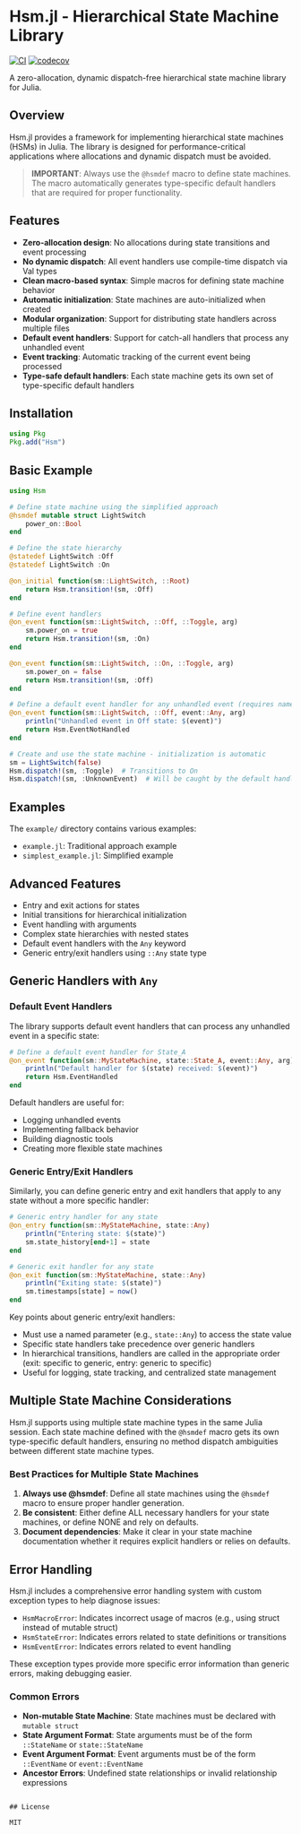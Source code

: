 # Hsm.jl - Hierarchical State Machine Library

[![CI](https://github.com/DarrylGamroth/Hsm.jl/actions/workflows/ci.yml/badge.svg)](https://github.com/DarrylGamroth/Hsm.jl/actions/workflows/ci.yml)
[![codecov](https://codecov.io/gh/DarrylGamroth/Hsm.jl/branch/main/graph/badge.svg)](https://codecov.io/gh/DarrylGamroth/Hsm.jl)

A zero-allocation, dynamic dispatch-free hierarchical state machine library for Julia.

## Overview

Hsm.jl provides a framework for implementing hierarchical state machines (HSMs) in Julia. The library is designed for performance-critical applications where allocations and dynamic dispatch must be avoided.

> **IMPORTANT**: Always use the `@hsmdef` macro to define state machines. The macro automatically generates type-specific default handlers that are required for proper functionality.

## Features

- **Zero-allocation design**: No allocations during state transitions and event processing
- **No dynamic dispatch**: All event handlers use compile-time dispatch via Val types
- **Clean macro-based syntax**: Simple macros for defining state machine behavior
- **Automatic initialization**: State machines are auto-initialized when created
- **Modular organization**: Support for distributing state handlers across multiple files
- **Default event handlers**: Support for catch-all handlers that process any unhandled event
- **Event tracking**: Automatic tracking of the current event being processed
- **Type-safe default handlers**: Each state machine gets its own set of type-specific default handlers

## Installation

```julia
using Pkg
Pkg.add("Hsm")
```

## Basic Example

```julia
using Hsm

# Define state machine using the simplified approach
@hsmdef mutable struct LightSwitch
    power_on::Bool
end

# Define the state hierarchy
@statedef LightSwitch :Off
@statedef LightSwitch :On

@on_initial function(sm::LightSwitch, ::Root)
    return Hsm.transition!(sm, :Off)
end

# Define event handlers
@on_event function(sm::LightSwitch, ::Off, ::Toggle, arg)
    sm.power_on = true
    return Hsm.transition!(sm, :On)
end

@on_event function(sm::LightSwitch, ::On, ::Toggle, arg)
    sm.power_on = false
    return Hsm.transition!(sm, :Off)
end

# Define a default event handler for any unhandled event (requires named parameter)
@on_event function(sm::LightSwitch, ::Off, event::Any, arg)
    println("Unhandled event in Off state: $(event)")
    return Hsm.EventNotHandled
end

# Create and use the state machine - initialization is automatic
sm = LightSwitch(false)
Hsm.dispatch!(sm, :Toggle)  # Transitions to On
Hsm.dispatch!(sm, :UnknownEvent)  # Will be caught by the default handler
```

## Examples

The `example/` directory contains various examples:

- `example.jl`: Traditional approach example
- `simplest_example.jl`: Simplified example

## Advanced Features

- Entry and exit actions for states
- Initial transitions for hierarchical initialization
- Event handling with arguments
- Complex state hierarchies with nested states
- Default event handlers with the `Any` keyword
- Generic entry/exit handlers using `::Any` state type

## Generic Handlers with `Any`

### Default Event Handlers

The library supports default event handlers that can process any unhandled event in a specific state:

```julia
# Define a default event handler for State_A
@on_event function(sm::MyStateMachine, state::State_A, event::Any, arg)
    println("Default handler for $(state) received: $(event)")
    return Hsm.EventHandled
end
```

Default handlers are useful for:

- Logging unhandled events
- Implementing fallback behavior
- Building diagnostic tools
- Creating more flexible state machines

### Generic Entry/Exit Handlers

Similarly, you can define generic entry and exit handlers that apply to any state without a more specific handler:

```julia
# Generic entry handler for any state
@on_entry function(sm::MyStateMachine, state::Any)
    println("Entering state: $(state)")
    sm.state_history[end+1] = state
end

# Generic exit handler for any state
@on_exit function(sm::MyStateMachine, state::Any)
    println("Exiting state: $(state)")
    sm.timestamps[state] = now()
end
```

Key points about generic entry/exit handlers:

- Must use a named parameter (e.g., `state::Any`) to access the state value
- Specific state handlers take precedence over generic handlers
- In hierarchical transitions, handlers are called in the appropriate order (exit: specific to generic, entry: generic to specific)
- Useful for logging, state tracking, and centralized state management

## Multiple State Machine Considerations

Hsm.jl supports using multiple state machine types in the same Julia session. Each state machine defined with the `@hsmdef` macro gets its own type-specific default handlers, ensuring no method dispatch ambiguities between different state machine types.

### Best Practices for Multiple State Machines

1. **Always use @hsmdef**: Define all state machines using the `@hsmdef` macro to ensure proper handler generation.
2. **Be consistent**: Either define ALL necessary handlers for your state machines, or define NONE and rely on defaults.
3. **Document dependencies**: Make it clear in your state machine documentation whether it requires explicit handlers or relies on defaults.

## Error Handling

Hsm.jl includes a comprehensive error handling system with custom exception types to help diagnose issues:

- `HsmMacroError`: Indicates incorrect usage of macros (e.g., using struct instead of mutable struct)
- `HsmStateError`: Indicates errors related to state definitions or transitions
- `HsmEventError`: Indicates errors related to event handling

These exception types provide more specific error information than generic errors, making debugging easier.

### Common Errors

- **Non-mutable State Machine**: State machines must be declared with `mutable struct`
- **State Argument Format**: State arguments must be of the form `::StateName` or `state::StateName`
- **Event Argument Format**: Event arguments must be of the form `::EventName` or `event::EventName`
- **Ancestor Errors**: Undefined state relationships or invalid relationship expressions

```

## License

MIT
